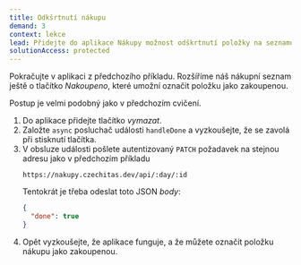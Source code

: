 ```yaml
---
title: Odkšrtnutí nákupu
demand: 3
context: lekce
lead: Přidejte do aplikace Nákupy možnost odškrtnutí položky na seznamu jako nakoupené.
solutionAccess: protected
---
```


Pokračujte v aplikaci z předchozího příkladu. Rozšíříme náš nákupní seznam ještě o tlačítko _Nakoupeno_, které umožní označit položku jako zakoupenou.

Postup je velmi podobný jako v předchozím cvičení.

1. Do aplikace přidejte tlačítko _vymazat_.
1. Založte `async` posluchač události `handleDone` a vyzkoušejte, že se zavolá při stisknutí tlačítka.
1. V obsluze události pošlete autentizovaný `PATCH` požadavek na stejnou adresu jako v předchozím příkladu
   ```
   https://nakupy.czechitas.dev/api/:day/:id
   ```
   Tentokrát je třeba odeslat toto JSON _body_:
   ```json
   {
     "done": true
   }
   ```
1. Opět vyzkoušejte, že aplikace funguje, a že můžete označit položku nákupu jako zakoupenou.
